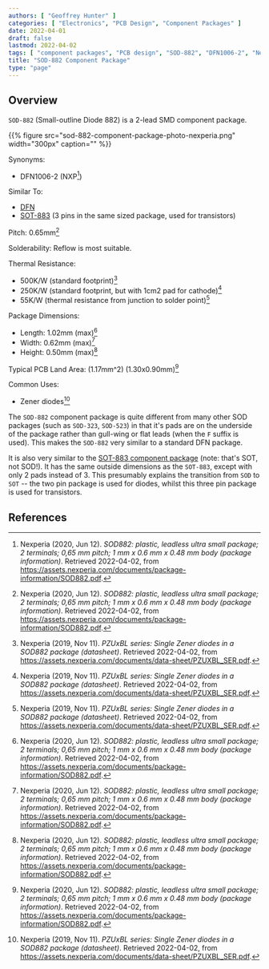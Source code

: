 ```yaml
---
authors: [ "Geoffrey Hunter" ]
categories: [ "Electronics", "PCB Design", "Component Packages" ]
date: 2022-04-01
draft: false
lastmod: 2022-04-02
tags: [ "component packages", "PCB design", "SOD-882", "DFN1006-2", "Nexperia", "NXP" ]
title: "SOD-882 Component Package"
type: "page"
---
```


## Overview

`SOD-882` (Small-outline Diode 882) is a 2-lead SMD component package.

{{% figure src="sod-882-component-package-photo-nexperia.png" width="300px" caption="" %}}

Synonyms:

* DFN1006-2 (NXP[^bib-nexperia-sod-882])

Similar To:

* [DFN](/pcb-design/component-packages/dfn-component-package/)
* [SOT-883](/pcb-design/component-packages/sot-883-component-package/) (3 pins in the same sized package, used for transistors)

Pitch: 0.65mm[^bib-nexperia-sod-882]

Solderability: Reflow is most suitable.

Thermal Resistance:

* 500K/W (standard footprint)[^bib-nexperia-pzuxbl-ds]
* 250K/W (standard footprint, but with 1cm2 pad for cathode)[^bib-nexperia-pzuxbl-ds]
* 55K/W (thermal resistance from junction to solder point)[^bib-nexperia-pzuxbl-ds]

Package Dimensions:

* Length: 1.02mm (max)[^bib-nexperia-sod-882]
* Width: 0.62mm (max)[^bib-nexperia-sod-882]
* Height: 0.50mm (max)[^bib-nexperia-sod-882]

Typical PCB Land Area: \(1.17mm^2\) (1.30x0.90mm)[^bib-nexperia-sod-882]

Common Uses:

* Zener diodes[^bib-nexperia-pzuxbl-ds]

The `SOD-882` component package is quite different from many other SOD packages (such as `SOD-323`, `SOD-523`) in that it's pads are on the underside of the package rather than gull-wing or flat leads (when the `F` suffix is used). This makes the `SOD-882` very similar to a standard DFN package.

It is also very similar to the [SOT-883 component package](/pcb-design/component-packages/sot-883-component-package/) (note: that's SOT, not SOD!). It has the same outside dimensions as the `SOT-883`, except with only 2 pads instead of 3. This presumably explains the transition from `SOD` to `SOT` -- the two pin package is used for diodes, whilst this three pin package is used for transistors.

## References

[^bib-nexperia-sod-882]:  Nexperia (2020, Jun 12). _SOD882: plastic, leadless ultra small package; 2 terminals; 0,65 mm pitch; 1 mm x 0.6 mm x 0.48 mm body (package information)_. Retrieved 2022-04-02, from https://assets.nexperia.com/documents/package-information/SOD882.pdf.
[^bib-nexperia-pzuxbl-ds]:  Nexperia (2019, Nov 11). _PZUxBL series: Single Zener diodes in a SOD882 package (datasheet)_. Retrieved 2022-04-02, from https://assets.nexperia.com/documents/data-sheet/PZUXBL_SER.pdf.
